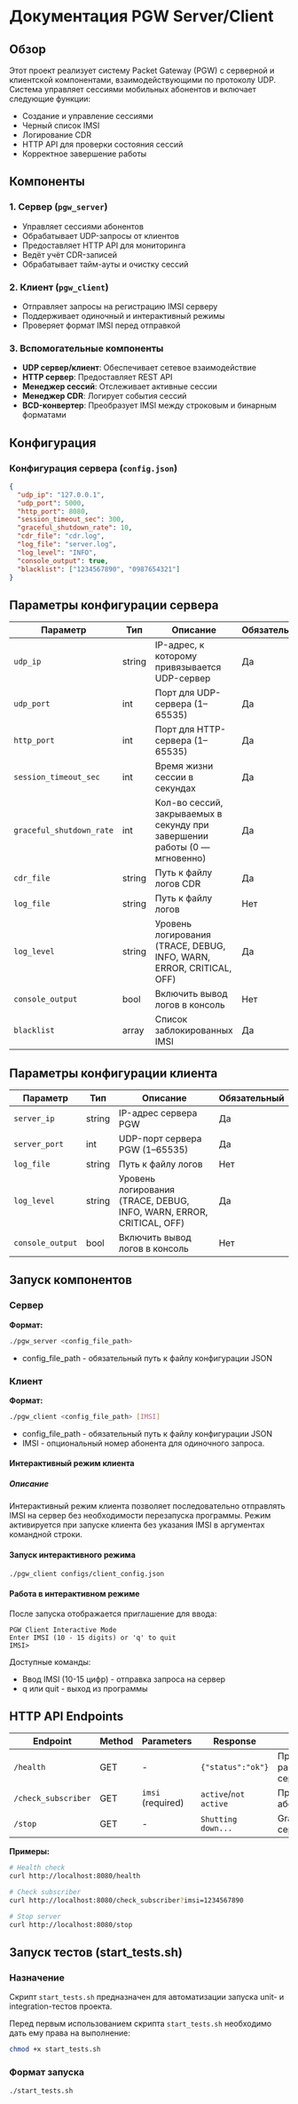# Документация PGW Server/Client

## Обзор

Этот проект реализует систему Packet Gateway (PGW) с серверной и клиентской компонентами, взаимодействующими по протоколу UDP. Система управляет сессиями мобильных абонентов и включает следующие функции:

- Создание и управление сессиями
- Черный список IMSI
- Логирование CDR 
- HTTP API для проверки состояния сессий
- Корректное завершение работы

## Компоненты

### 1. Сервер (`pgw_server`)
- Управляет сессиями абонентов
- Обрабатывает UDP-запросы от клиентов
- Предоставляет HTTP API для мониторинга
- Ведёт учёт CDR-записей
- Обрабатывает тайм-ауты и очистку сессий

### 2. Клиент (`pgw_client`)
- Отправляет запросы на регистрацию IMSI серверу
- Поддерживает одиночный и интерактивный режимы
- Проверяет формат IMSI перед отправкой

### 3. Вспомогательные компоненты
- **UDP сервер/клиент**: Обеспечивает сетевое взаимодействие
- **HTTP сервер**: Предоставляет REST API
- **Менеджер сессий**: Отслеживает активные сессии
- **Менеджер CDR**: Логирует события сессий
- **BCD-конвертер**: Преобразует IMSI между строковым и бинарным форматами

## Конфигурация

### Конфигурация сервера (`config.json`)

```json
{
  "udp_ip": "127.0.0.1",
  "udp_port": 5000,
  "http_port": 8080,
  "session_timeout_sec": 300,
  "graceful_shutdown_rate": 10,
  "cdr_file": "cdr.log",
  "log_file": "server.log",
  "log_level": "INFO",
  "console_output": true,
  "blacklist": ["1234567890", "0987654321"]
}
```
## Параметры конфигурации сервера

| Параметр                | Тип            | Описание                                                                 | Обязательный |
|-------------------------|----------------|--------------------------------------------------------------------------|--------------|
| `udp_ip`               | string         | IP-адрес, к которому привязывается UDP-сервер                           | Да           |
| `udp_port`             | int            | Порт для UDP-сервера (1–65535)                                           | Да           |
| `http_port`            | int            | Порт для HTTP-сервера (1–65535)                                          | Да           |
| `session_timeout_sec`  | int            | Время жизни сессии в секундах                                            | Да          |
| `graceful_shutdown_rate` | int          | Кол-во сессий, закрываемых в секунду при завершении работы (0 — мгновенно) | Да          |
| `cdr_file`             | string         | Путь к файлу логов CDR                                                   | Да           |
| `log_file`             | string         | Путь к файлу логов                                                       | Нет          |
| `log_level`            | string         | Уровень логирования (TRACE, DEBUG, INFO, WARN, ERROR, CRITICAL, OFF)    | Да          |
| `console_output`       | bool           | Включить вывод логов в консоль                                           | Нет          |
| `blacklist`            | array<string>  | Список заблокированных IMSI                                              | Да          |


## Параметры конфигурации клиента

| Параметр         | Тип     | Описание                                                             | Обязательный |
|------------------|---------|----------------------------------------------------------------------|--------------|
| `server_ip`      | string  | IP-адрес сервера PGW                                                | Да           |
| `server_port`    | int     | UDP-порт сервера PGW (1–65535)                                      | Да           |
| `log_file`       | string  | Путь к файлу логов                                                  | Нет          |
| `log_level`      | string  | Уровень логирования (TRACE, DEBUG, INFO, WARN, ERROR, CRITICAL, OFF) | Да          |
| `console_output` | bool    | Включить вывод логов в консоль                                      | Нет          |

## Запуск компонентов

### Сервер

**Формат:**
```bash
./pgw_server <config_file_path> 
```
- config_file_path - обязательный путь к файлу конфигурации JSON

### Клиент
**Формат:**
```bash
./pgw_client <config_file_path> [IMSI]
```
- config_file_path - обязательный путь к файлу конфигурации JSON
- IMSI - опциональный номер абонента для одиночного запроса. 

####  Интерактивный режим клиента

#####  Описание

Интерактивный режим клиента позволяет последовательно отправлять IMSI на сервер без необходимости перезапуска программы. Режим активируется при запуске клиента без указания IMSI в аргументах командной строки.

####  Запуск интерактивного режима
```bash
./pgw_client configs/client_config.json
```

#### Работа в интерактивном режиме
После запуска отображается приглашение для ввода:
```text
PGW Client Interactive Mode
Enter IMSI (10 - 15 digits) or 'q' to quit
IMSI> 
```
Доступные команды:

- Ввод IMSI (10-15 цифр) - отправка запроса на сервер
- q или quit - выход из программы


## HTTP API Endpoints

| Endpoint             | Method | Parameters       | Response              | Description                          |
|----------------------|--------|------------------|-----------------------|--------------------------------------|
| `/health`            | GET    | -                | `{"status":"ok"}`     | Проверка работоспособности сервера   |
| `/check_subscriber`  | GET    | `imsi` (required)| `active`/`not active` | Проверка статуса абонента по IMSI    |
| `/stop`              | GET    | -                | `Shutting down...`    | Graceful shutdown сервера            |

**Примеры:**
```bash
# Health check
curl http://localhost:8080/health

# Check subscriber
curl http://localhost:8080/check_subscriber?imsi=1234567890

# Stop server
curl http://localhost:8080/stop
```

## Запуск тестов (start_tests.sh)

### Назначение
Скрипт `start_tests.sh` предназначен для автоматизации запуска unit- и integration-тестов проекта. 

Перед первым использованием скрипта `start_tests.sh` необходимо дать ему права на выполнение:

```bash
chmod +x start_tests.sh
```

### Формат запуска
```bash
./start_tests.sh
```

